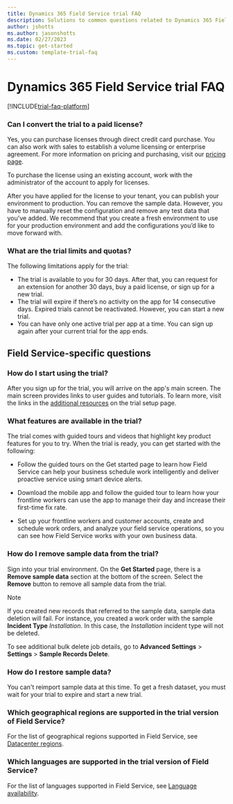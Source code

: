 ```yaml
---  
title: Dynamics 365 Field Service trial FAQ
description: Solutions to common questions related to Dynamics 365 Field Service trial setup and management. Learn how to resolve platform and app-specific issues.
author: jshotts
ms.author: jasonshotts
ms.date: 02/27/2023
ms.topic: get-started
ms.custom: template-trial-faq
---
```


# Dynamics 365 Field Service trial FAQ

[!INCLUDE[trial-faq-platform](../shared/trials/trial-faq-platform.md)]

### Can I convert the trial to a paid license?

Yes, you can purchase licenses through direct credit card purchase. You can also work with sales to establish a volume licensing or enterprise agreement. For more information on pricing and purchasing, visit our [pricing page](https://dynamics.microsoft.com/pricing/).

To purchase the license using an existing account, work with the administrator of the account to apply for licenses.

After you have applied for the license to your tenant, you can publish your environment to production. You can remove the sample data. However, you have to manually reset the configuration and remove any test data that you've added. We recommend that you create a fresh environment to use for your production environment and add the configurations you’d like to move forward with.

### What are the trial limits and quotas?

The following limitations apply for the trial:

- The trial is available to you for 30 days. After that, you can request for an extension for another 30 days, buy a paid license, or sign up for a new trial.
- The trial will expire if there’s no activity on the app for 14 consecutive days. Expired trials cannot be reactivated. However, you can start a new trial.
- You can have only one active trial per app at a time. You can sign up again after your current trial for the app ends.

## Field Service-specific questions

### How do I start using the trial?

After you sign up for the trial, you will arrive on the app's main screen. The main screen provides links to user guides and tutorials. To learn more, visit the links in the [additional resources](trial-signup.md) on the trial setup page.

### What features are available in the trial?

The trial comes with guided tours and videos that highlight key product features for you to try. When the trial is ready, you can get started with the following:

- Follow the guided tours on the Get started page to learn how Field Service can help your business schedule work intelligently and deliver proactive service using smart device alerts.

- Download the mobile app and follow the guided tour to learn how your frontline workers can use the app to manage their day and increase their first-time fix rate.  

- Set up your frontline workers and customer accounts, create and schedule work orders, and analyze your field service operations, so you can see how Field Service works with your own business data.

### How do I remove sample data from the trial?

Sign into your trial environment. On the **Get Started** page, there is a **Remove sample data** section at the bottom of the screen. Select the **Remove** button to remove all sample data from the trial.

> [!Note]
> If you created new records that referred to the sample data, sample data deletion will fail. For instance, you created a work order with the sample **Incident Type** *Installation*. In this case, the *Installation* incident type will not be deleted.
>
> To see additional bulk delete job details, go to **Advanced Settings** > **Settings** > **Sample Records Delete**.

### How do I restore sample data?

You can't reimport sample data at this time. To get a fresh dataset, you must wait for your trial to expire and start a new trial.

### Which geographical regions are supported in the trial version of Field Service?

For the list of geographical regions supported in Field Service, see [Datacenter regions](/power-platform/admin/new-datacenter-regions).

### Which languages are supported in the trial version of Field Service?

For the list of languages supported in Field Service, see [Language availability](https://dynamics.microsoft.com/availability-reports/languagereport/).
